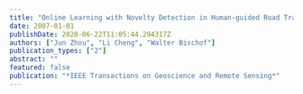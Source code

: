 ```yaml
---
title: "Online Learning with Novelty Detection in Human-guided Road Tracking"
date: 2007-01-01
publishDate: 2020-06-22T11:05:44.294317Z
authors: ["Jun Zhou", "Li Cheng", "Walter Bischof"]
publication_types: ["2"]
abstract: ""
featured: false
publication: "*IEEE Transactions on Geoscience and Remote Sensing*"
---
```


